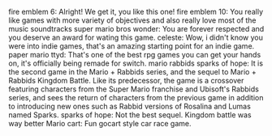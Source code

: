 fire emblem 6: Alright! We get it, you like this one!
fire emblem 10: You really like games with more variety of objectives and also really love most of the music soundtracks
super mario bros wonder: You are forever respected and you deserve an award for wating this game.
celeste: Wow, i didn't know you were into indie games, that's an amazing starting point for an indie game.
paper mario ttyd: That's one of the best rpg games you can get your hands on, it's officially being remade for switch. 
mario rabbids sparks of hope: It is the second game in the Mario + Rabbids series, and the sequel to Mario + Rabbids Kingdom Battle. Like its predecessor, the game is a crossover featuring characters from the Super Mario franchise and Ubisoft's Rabbids series, and sees the return of characters from the previous game in addition to introducing new ones such as Rabbid versions of Rosalina and Lumas named Sparks.
sparks of hope: Not the best sequel. Kingdom battle was way better
Mario cart: Fun gocart style car race game.